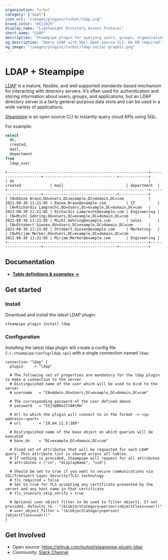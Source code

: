 ```yaml
---
organization: Turbot
category: ["SaaS"]
icon_url: "/images/plugins/turbot/ldap.svg"
brand_color: "#CC2025"
display_name: "Lightweight Directory Access Protocol"
short_name: "LDAP"
description: "Steampipe plugin for querying users, groups, organizational units and more from LDAP."
og_description: "Query LDAP with SQL! Open source CLI. No DB required." 
og_image: "/images/plugins/turbot/ldap-social-graphic.png"
---
```


# LDAP + Steampipe

[LDAP](https://ldap.com/) is a mature, flexible, and well supported standards-based mechanism for interacting with directory servers. It’s often used for authentication and storing information about users, groups, and applications, but an LDAP directory server is a fairly general-purpose data store and can be used in a wide variety of applications.

[Steampipe](https://steampipe.io) is an open source CLI to instantly query cloud APIs using SQL.

For example:

```sql
select
  dn,
  created,
  mail,
  department
from
  ldap_user
```

```
+---------------------------------------------------------------+---------------------+---------------------------------+-------------+
| dn                                                            | created             | mail                            | department  |
+---------------------------------------------------------------+---------------------+---------------------------------+-------------+
| CN=Emine Braun,OU=Users,DC=example,DC=domain,DC=com           | 2021-08-30 11:21:05 | Emine.Braun@example.com         | IT          |
| CN=Richardis Lamprecht,OU=Users,DC=example,DC=domain,DC=com   | 2021-08-30 11:21:05 | Richardis.Lamprecht@example.com | Engineering |
| CN=Michl Gehring,OU=Users,DC=example,DC=domain,DC=com         | 2021-08-30 11:21:05 | Michl.Gehring@example.com       | Sales       |
| CN=Ottobert Giesen,OU=Users,DC=example,DC=domain,DC=com       | 2021-08-30 11:21:05 | Ottobert.Giesen@example.com     | Marketing   |
| CN=Mirjam Merker,OU=Users,DC=example,DC=domain,DC=com         | 2021-08-30 11:21:05 | Mirjam.Merker@example.com       | Engineering |
+---------------------------------------------------------------+---------------------+---------------------------------+-------------+
```

## Documentation

- **[Table definitions & examples →](/plugins/turbot/ldap/tables)**

## Get started

### Install

Download and install the latest LDAP plugin:

```bash
steampipe plugin install ldap
```

### Configuration

Installing the latest ldap plugin will create a config file (`~/.steampipe/config/ldap.spc`) with a single connection named `ldap`: 
```hcl
connection "ldap" {
  plugin     = "ldap"

  # The following set of properties are mandatory for the ldap plugin to make a connection to the server
  # Distinguished name of the user which will be used to bind to the server
  # username   = "CN=Admin,OU=Users,DC=example,DC=domain,DC=com"

  # The corresponding password of the user defined above
  # password   = "55j%@8Rn[Ct8#\Mm"

  # Url to which the plugin will connect to in the format -> <ip-address>:<port>
  # url        = "10.84.11.5:389"

  # Distinguished name of the base object on which queries will be executed
  # base_dn    = "DC=example,DC=domain,DC=com"

  # Fixed set of attributes that will be requested for each LDAP query. This attribute list is shared across all tables.
  # If nothing is provided, Steampipe will request for all attributes
  # attributes = ["cn", "displayName", "uid"]

  # Should be set to true if you want to secure communications via SSL/Transport Layer Security(TLS) technology
  # tls_required = false
  # Set to true for TLS accepting any certificate presented by the server and any host name in that certificate
  # tls_insecure_skip_verify = true

  # Optional user object filter to be used to filter objects. If not provided, defaults to - "(&(objectCategory=person)(objectClass=user))"
  # user_object_filter = "(&(objectCategory=person)(objectClass=user))"
}
```



## Get Involved

* Open source: https://github.com/turbot/steampipe-plugin-ldap
* Community: [Slack Channel](https://join.slack.com/t/steampipe/shared_invite/zt-oij778tv-lYyRTWOTMQYBVAbtPSWs3g)

